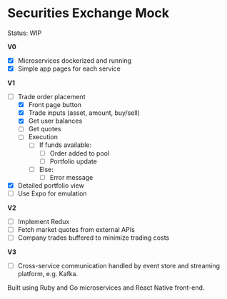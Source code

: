 # Securities Exchange Mock

Status: WIP

**V0**
- [X] Microservices dockerized and running
- [X] Simple app pages for each service

**V1**
- [ ] Trade order placement
  - [X] Front page button 
  - [X] Trade inputs (asset, amount, buy/sell)
  - [X] Get user balances
  - [ ] Get quotes
  - [ ] Execution
    - [ ] If funds available:
      - [ ] Order added to pool
      - [ ] Portfolio update
    - [ ] Else:
      - [ ] Error message
- [X] Detailed portfolio view
- [ ] Use Expo for emulation

**V2**
- [ ] Implement Redux
- [ ] Fetch market quotes from external APIs
- [ ] Company trades buffered to minimize trading costs

**V3**
- [ ] Cross-service communication handled by event store and streaming platform, e.g. Kafka.

Built using Ruby and Go microservices and React Native front-end.
